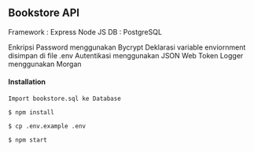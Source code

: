 ## Bookstore API

Framework : Express Node JS
DB : PostgreSQL

Enkripsi Password menggunakan Bycrypt
Deklarasi variable enviornment disimpan di file .env
Autentikasi menggunakan JSON Web Token
Logger menggunakan Morgan

#### Installation

`Import bookstore.sql ke Database`

`$ npm install`

`$ cp .env.example .env`

`$ npm start`
